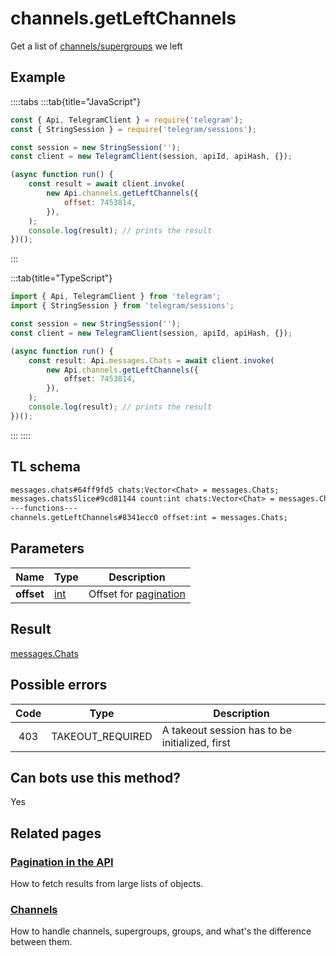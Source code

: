 # channels.getLeftChannels

Get a list of [channels/supergroups](https://core.telegram.org/api/channel) we left

## Example

::::tabs
:::tab{title="JavaScript"}

```js
const { Api, TelegramClient } = require('telegram');
const { StringSession } = require('telegram/sessions');

const session = new StringSession('');
const client = new TelegramClient(session, apiId, apiHash, {});

(async function run() {
    const result = await client.invoke(
        new Api.channels.getLeftChannels({
            offset: 7453814,
        }),
    );
    console.log(result); // prints the result
})();
```

:::

:::tab{title="TypeScript"}

```ts
import { Api, TelegramClient } from 'telegram';
import { StringSession } from 'telegram/sessions';

const session = new StringSession('');
const client = new TelegramClient(session, apiId, apiHash, {});

(async function run() {
    const result: Api.messages.Chats = await client.invoke(
        new Api.channels.getLeftChannels({
            offset: 7453814,
        }),
    );
    console.log(result); // prints the result
})();
```

:::
::::

## TL schema

```txt
messages.chats#64ff9fd5 chats:Vector<Chat> = messages.Chats;
messages.chatsSlice#9cd81144 count:int chats:Vector<Chat> = messages.Chats;
---functions---
channels.getLeftChannels#8341ecc0 offset:int = messages.Chats;
```

## Parameters

|    Name    | Type                                      | Description                                                    |
| :--------: | ----------------------------------------- | -------------------------------------------------------------- |
| **offset** | [int](https://core.telegram.org/type/int) | Offset for [pagination](https://core.telegram.org/api/offsets) |

## Result

[messages.Chats](https://core.telegram.org/type/messages.Chats)

## Possible errors

| Code | Type             | Description                                    |
| :--: | ---------------- | ---------------------------------------------- |
| 403  | TAKEOUT_REQUIRED | A takeout session has to be initialized, first |

## Can bots use this method?

Yes

## Related pages

### [Pagination in the API](https://core.telegram.org/api/offsets)

How to fetch results from large lists of objects.

### [Channels](https://core.telegram.org/api/channel)

How to handle channels, supergroups, groups, and what's the difference between them.
